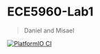 # ECE5960-Lab1

> Daniel and Misael

[![PlatformIO CI](https://github.com/dknelson9876/ECE5960-Lab1/actions/workflows/main.yaml/badge.svg?branch=submission)](https://github.com/dknelson9876/ECE5960-Lab1/actions/workflows/main.yaml)
